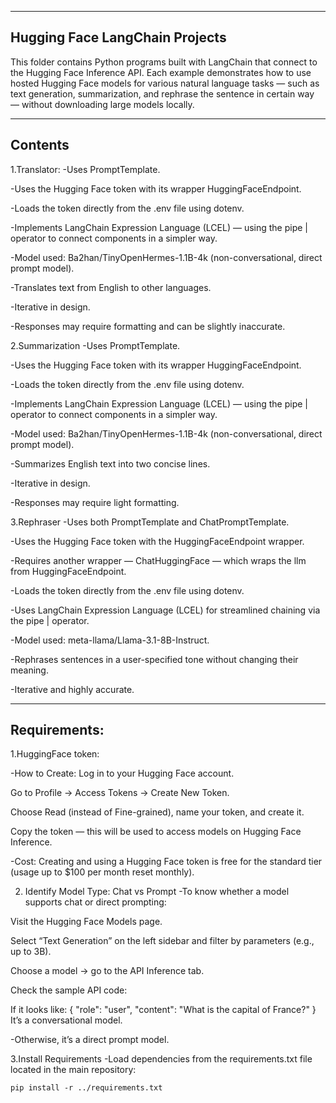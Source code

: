--------------------------------
Hugging Face LangChain Projects
--------------------------------
This folder contains Python programs built with LangChain that connect to the Hugging Face Inference API.
Each example demonstrates how to use hosted Hugging Face models for various natural language tasks — such as text generation, summarization, and rephrase the sentence in certain way — without downloading large models locally.

--------
Contents
--------
1.Translator:
  -Uses PromptTemplate.
  
  -Uses the Hugging Face token with its wrapper HuggingFaceEndpoint.
  
  -Loads the token directly from the .env file using dotenv.
  
  -Implements LangChain Expression Language (LCEL) — using the pipe | operator to connect components in a simpler way.
  
  -Model used: Ba2han/TinyOpenHermes-1.1B-4k (non-conversational, direct prompt model).
  
  -Translates text from English to other languages.
  
  -Iterative in design.
  
  -Responses may require formatting and can be slightly inaccurate.

  
2.Summarization
  -Uses PromptTemplate.
  
  -Uses the Hugging Face token with its wrapper HuggingFaceEndpoint.
  
  -Loads the token directly from the .env file using dotenv.
  
  -Implements LangChain Expression Language (LCEL) — using the pipe | operator to connect components in a simpler way.
  
  -Model used: Ba2han/TinyOpenHermes-1.1B-4k (non-conversational, direct prompt model).
  
  -Summarizes English text into two concise lines.
  
  -Iterative in design.
  
  -Responses may require light formatting.



3.Rephraser
  -Uses both PromptTemplate and ChatPromptTemplate.
  
  -Uses the Hugging Face token with the HuggingFaceEndpoint wrapper.
  
  -Requires another wrapper — ChatHuggingFace — which wraps the llm from HuggingFaceEndpoint.
  
  -Loads the token directly from the .env file using dotenv.
  
  -Uses LangChain Expression Language (LCEL) for streamlined chaining via the pipe | operator.
  
  -Model used: meta-llama/Llama-3.1-8B-Instruct.
  
  -Rephrases sentences in a user-specified tone without changing their meaning.
  
  -Iterative and highly accurate.



-------------
Requirements:
-------------

1.HuggingFace token:

-How to Create:
  Log in to your Hugging Face account.
  
  Go to Profile → Access Tokens → Create New Token.
  
  Choose Read (instead of Fine-grained), name your token, and create it.
  
  Copy the token — this will be used to access models on Hugging Face Inference.
  
-Cost:
  Creating and using a Hugging Face token is free for the standard tier (usage up to $100 per month reset monthly).

     
2. Identify Model Type: Chat vs Prompt
-To know whether a model supports chat or direct prompting:

  Visit the Hugging Face Models page.
  
  Select “Text Generation” on the left sidebar and filter by parameters (e.g., up to 3B).
  
  Choose a model → go to the API Inference tab.
  
  Check the sample API code:
  
  If it looks like:
        {
          "role": "user",
          "content": "What is the capital of France?"
        }
   It’s a conversational model.
   
-Otherwise, it’s a direct prompt model.
    
3.Install Requirements
-Load dependencies from the requirements.txt file located in the main repository:

    pip install -r ../requirements.txt

